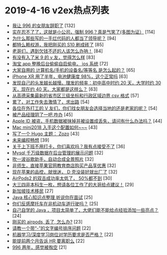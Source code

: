 # 2019-4-16 v2ex热点列表

+ [我让 996 的女朋友辞职了](https://www.v2ex.com/t/555615#reply132) [132]
+ [实在忍不了了，这就是小公司，强制 996？真是气笑了(多图为证）](https://www.v2ex.com/t/555774#reply114) [114]
+ [为什么那些写的一手烂代码的人都当了领导呢？](https://www.v2ex.com/t/555575#reply94) [94]
+ [都特么赖权游，我把刚买的 S10 刷成砖了](https://www.v2ex.com/t/555642#reply85) [85]
+ [老哥们，遇到欠钱不还的人该怎么办呐！](https://www.v2ex.com/t/555560#reply84) [84]
+ [有没有入了米 9 的 v 友，觉得怎么样](https://www.v2ex.com/t/555660#reply83) [83]
+ [淘宝 app 整晚后台偷偷自启偷电， ios 系统](https://www.v2ex.com/t/555581#reply72) [72]
+ [大家自用的 计算机名/手机的设备名/等等名 是怎么起的？](https://www.v2ex.com/t/555594#reply65) [65]
+ [iPhone XR 用了半年，电池健康度 98%，这个正常吗](https://www.v2ex.com/t/555636#reply63) [63]
+ [发现自己的头发越长越慢。理发的频率：初中高中时约 20 天，大学时约 30 天，现在约 40 天。大家都是这样么？](https://www.v2ex.com/t/555733#reply63) [63]
+ [从高德采集最新的省市区三级坐标和行政区域边界 csv 格式](https://www.v2ex.com/t/555554#reply57) [57]
+ [累了，对工作失去激情了，求出路](https://www.v2ex.com/t/555640#reply54) [54]
+ [各位在外打工的 V 友们，你们找女朋友会选择当地的还是老家的呢？](https://www.v2ex.com/t/555691#reply54) [54]
+ [被产品经理阴了一吧,咋办](https://www.v2ex.com/t/555698#reply45) [45]
+ [Apple ID 被盗，手机数据被抹掉并被设置成丢失，请问有什么办法吗？](https://www.v2ex.com/t/555567#reply44) [44]
+ [Mac mini2018 入手这个配置如何~~~](https://www.v2ex.com/t/555571#reply43) [43]
+ [写了一个 Hugo 主题： Zozo](https://www.v2ex.com/t/555611#reply43) [43]
+ [未来编程畅想](https://www.v2ex.com/t/555568#reply39) [39]
+ [关于上下班不用打卡，你们喜欢吗？我有点接受不了](https://www.v2ex.com/t/555765#reply36) [36]
+ [Mysql 千万级数据在后台管理的展示问题](https://www.v2ex.com/t/555591#reply32) [32]
+ [吹一波谷歌助手，自动合成全景照片](https://www.v2ex.com/t/555661#reply32) [32]
+ [非师生，直接苹果官网教育商店购买产品享优惠](https://www.v2ex.com/t/555662#reply32) [32]
+ [现在苹果的品控，就很迷， D 壳没装好就出厂了](https://www.v2ex.com/t/555713#reply32) [32]
+ [AirPods2 的双击成功率太低了， 50%都不到](https://www.v2ex.com/t/555576#reply30) [30]
+ [大三四非本科生一枚，想请各位工作了的大哥给点建议！](https://www.v2ex.com/t/555610#reply29) [29]
+ [新加坡技术移民](https://www.v2ex.com/t/555718#reply27) [27]
+ [Java 核心知识点整理 听说你在面试](https://www.v2ex.com/t/555559#reply25) [25]
+ [你们反感摩托车在非机动车道行驶吗？](https://www.v2ex.com/t/555717#reply25) [25]
+ [自己自学的 Java ，项目太简单了，大佬们能不能给点经验添加一些亮点？](https://www.v2ex.com/t/555760#reply24) [24]
+ [刚买的 airpods, 丢了, 怎么办?](https://www.v2ex.com/t/555639#reply23) [23]
+ [请教一个带“-”的文字编号排序问题](https://www.v2ex.com/t/555590#reply22) [22]
+ [机器学习/深度学习岗位对学历要求是否严格？](https://www.v2ex.com/t/555712#reply22) [22]
+ [能提前两个月告诉 HR 要离职么](https://www.v2ex.com/t/555736#reply22) [22]
+ [996 两年，感觉被掏空](https://www.v2ex.com/t/555737#reply21) [21]
